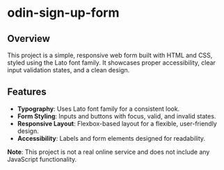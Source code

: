 # odin-sign-up-form

## Overview

This project is a simple, responsive web form built with HTML and CSS, styled using the Lato font family.
It showcases proper accessibility, clear input validation states, and a clean design.

## Features

- **Typography**: Uses Lato font family for a consistent look.
- **Form Styling**: Inputs and buttons with focus, valid, and invalid states.
- **Responsive Layout**: Flexbox-based layout for a flexible, user-friendly design.
- **Accessibility**: Labels and form elements designed for readability.

**Note**: This project is not a real online service and does not include any JavaScript functionality.
